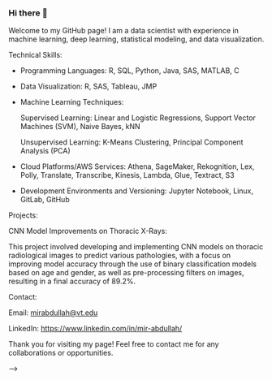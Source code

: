 ### Hi there 👋

Welcome to my GitHub page! I am a data scientist with experience in machine learning, deep learning, statistical modeling, and data visualization.


Technical Skills:

* Programming Languages: R, SQL, Python, Java, SAS, MATLAB, C
* Data Visualization: R, SAS, Tableau, JMP
* Machine Learning Techniques: 

   Supervised Learning: Linear and Logistic Regressions, Support Vector Machines (SVM), Naive Bayes, kNN
    
   Unsupervised Learning: K-Means Clustering, Principal Component Analysis (PCA)
    
* Cloud Platforms/AWS Services: Athena, SageMaker, Rekognition, Lex, Polly, Translate, Transcribe, Kinesis, Lambda, Glue, Textract, S3
  
* Development Environments and Versioning: Jupyter Notebook, Linux, GitLab, GitHub
  
Projects:

  CNN Model Improvements on Thoracic X-Rays:
  
  This project involved developing and implementing CNN models on thoracic radiological images to predict various pathologies, with a focus on improving model accuracy through the use of binary classification models based on age and gender, as well as pre-processing filters on images, resulting in a final accuracy of 89.2%.  
  
Contact:

  Email: mirabdullah@vt.edu  
  
  LinkedIn: https://www.linkedin.com/in/mir-abdullah/  
  
Thank you for visiting my page! Feel free to contact me for any collaborations or opportunities.

-->
